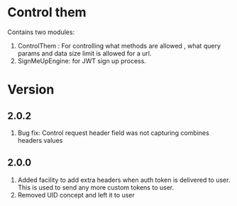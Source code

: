 # Control them
Contains two modules:
1. ControlThem : For controlling what methods are allowed , what query params and data size limit is allowed for a url.
2. SignMeUpEngine: for JWT sign up process.

# Version
## 2.0.2
1. Bug fix: Control request header field was not capturing combines headers values

## 2.0.0
1. Added facility to add extra headers when auth token is delivered to user. This is used to send any more custom tokens to user.
2. Removed UID concept and left it to user